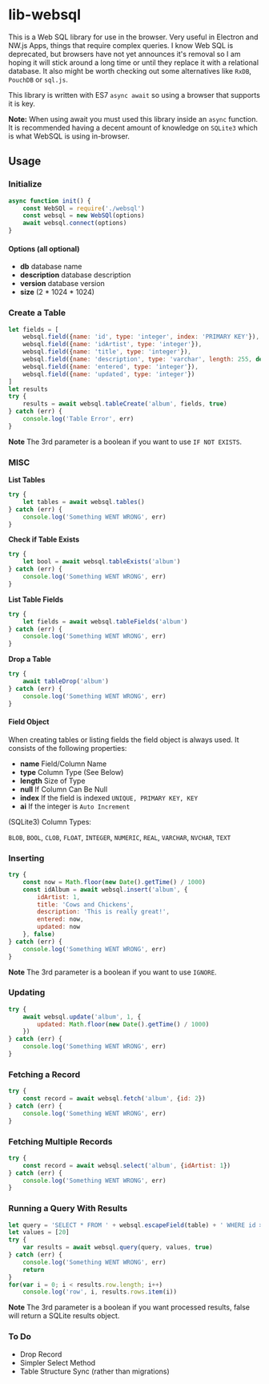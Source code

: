 # lib-websql

This is a Web SQL library for use in the browser. Very useful in Electron and NW.js Apps, things that require complex queries. I know Web SQL is deprecated, but browsers have not yet announces it's removal so I am hoping it will stick around a long time or until they replace it with a relational database. It  also might be worth checking out some alternatives like `RxDB`, `PouchDB` or `sql.js`.

This library is written with ES7 `async await` so using a browser that supports it is key.

**Note:** When using await you must used this library inside an `async` function. It is recommended having a decent amount of knowledge on `SQLite3` which is what WebSQL is using in-browser.

## Usage

### Initialize

```javascript
async function init() {
	const WebSQl = require('./websql')
	const websql = new WebSQl(options)
	await websql.connect(options)
}
```
#### Options (all optional)

* **db** database name
* **description** database description
* **version** database version
* **size** (2 * 1024 * 1024)

### Create a Table

```javascript
let fields = [
	websql.field({name: 'id', type: 'integer', index: 'PRIMARY KEY'}),
	websql.field({name: 'idArtist', type: 'integer'}),
	websql.field({name: 'title', type: 'integer'}),
	websql.field({name: 'description', type: 'varchar', length: 255, default: ''}),
	websql.field({name: 'entered', type: 'integer'}),
	websql.field({name: 'updated', type: 'integer'})
]
let results
try {
	results = await websql.tableCreate('album', fields, true)
} catch (err) {
	console.log('Table Error', err)
}
```
**Note** The 3rd parameter is a boolean if you want to use `IF NOT EXISTS`.

### MISC

**List Tables**

```javascript
try {
	let tables = await websql.tables()
} catch (err) {
	console.log('Something WENT WRONG', err)
}
```

**Check if Table Exists**

```javascript
try {
	let bool = await websql.tableExists('album')
} catch (err) {
	console.log('Something WENT WRONG', err)
}
```

**List Table Fields**

```javascript
try {
	let fields = await websql.tableFields('album')
} catch (err) {
	console.log('Something WENT WRONG', err)
}
```

**Drop a Table**

```javascript
try {
	await tableDrop('album')
} catch (err) {
	console.log('Something WENT WRONG', err)
}
```

#### Field Object

When creating tables or listing fields the field object is always used. It consists of the following properties:

* **name** Field/Column Name
* **type** Column Type (See Below)
* **length** Size of Type
* **null** If Column Can Be Null
* **index** If the field is indexed `UNIQUE, PRIMARY KEY, KEY`
* **ai** If the integer is `Auto Increment`

(SQLite3) Column Types:

`BLOB`, `BOOL`, `CLOB`, `FLOAT`, `INTEGER`, `NUMERIC`, `REAL`, `VARCHAR`, `NVCHAR`, `TEXT`

### Inserting

```javascript
try {
	const now = Math.floor(new Date().getTime() / 1000)
	const idAlbum = await websql.insert('album', {
		idArtist: 1,
		title: 'Cows and Chickens',
		description: 'This is really great!',
		entered: now,
		updated: now
	}, false)
} catch (err) {
	console.log('Something WENT WRONG', err)
}
```
**Note** The 3rd parameter is a boolean if you want to use `IGNORE`.

### Updating

```javascript
try {
	await websql.update('album', 1, {
		updated: Math.floor(new Date().getTime() / 1000)
	})
} catch (err) {
	console.log('Something WENT WRONG', err)
}
```

### Fetching a Record

```javascript
try {
	const record = await websql.fetch('album', {id: 2})
} catch (err) {
	console.log('Something WENT WRONG', err)
}
```

### Fetching Multiple Records

```javascript
try {
	const record = await websql.select('album', {idArtist: 1})
} catch (err) {
	console.log('Something WENT WRONG', err)
}
```

### Running a Query With Results

```javascript
let query = 'SELECT * FROM ' + websql.escapeField(table) + ' WHERE id > ?'
let values = [20]
try {
	var results = await websql.query(query, values, true)
} catch (err) {
	console.log('Something WENT WRONG', err)
	return
}
for(var i = 0; i < results.row.length; i++)
	console.log('row', i, results.rows.item(i))
```

**Note** The 3rd parameter is a boolean if you want processed results, false will return a SQLite results object.

### To Do

* Drop Record
* Simpler Select Method
* Table Structure Sync (rather than migrations)
